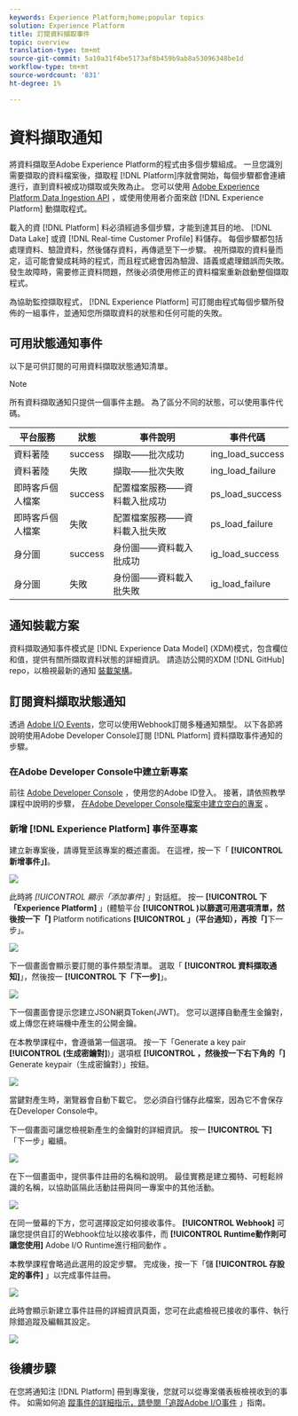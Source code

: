 ```yaml
---
keywords: Experience Platform;home;popular topics
solution: Experience Platform
title: 訂閱資料擷取事件
topic: overview
translation-type: tm+mt
source-git-commit: 5a10a31f4be5173af8b459b9ab8a53096348be1d
workflow-type: tm+mt
source-wordcount: '831'
ht-degree: 1%

---
```



# 資料擷取通知

將資料擷取至Adobe Experience Platform的程式由多個步驟組成。 一旦您識別需要擷取的資料檔案後，擷取程 [!DNL Platform]序就會開始，每個步驟都會連續進行，直到資料被成功擷取或失敗為止。 您可以使用 [Adobe Experience Platform Data Ingestion API](https://www.adobe.io/apis/experienceplatform/home/api-reference.html#!acpdr/swagger-specs/ingest-api.yaml) ，或使用使用者介面來啟 [!DNL Experience Platform] 動擷取程式。

載入的資 [!DNL Platform] 料必須經過多個步驟，才能到達其目的地、 [!DNL Data Lake] 或資 [!DNL Real-time Customer Profile] 料儲存。 每個步驟都包括處理資料、驗證資料，然後儲存資料，再傳遞至下一步驟。 視所擷取的資料量而定，這可能會變成耗時的程式，而且程式總會因為驗證、語義或處理錯誤而失敗。 發生故障時，需要修正資料問題，然後必須使用修正的資料檔案重新啟動整個擷取程式。

為協助監控擷取程式， [!DNL Experience Platform] 可訂閱由程式每個步驟所發佈的一組事件，並通知您所擷取資料的狀態和任何可能的失敗。

## 可用狀態通知事件

以下是可供訂閱的可用資料擷取狀態通知清單。

>[!NOTE]
>
>所有資料擷取通知只提供一個事件主題。 為了區分不同的狀態，可以使用事件代碼。

| 平台服務 | 狀態 | 事件說明 | 事件代碼 |
| ---------------- | ------ | ----------------- | ---------- |
| 資料著陸 | success | 擷取——批次成功 | ing_load_success |
| 資料著陸 | 失敗 | 擷取——批次失敗 | ing_load_failure |
| 即時客戶個人檔案 | success | 配置檔案服務——資料載入批成功 | ps_load_success |
| 即時客戶個人檔案 | 失敗 | 配置檔案服務——資料載入批失敗 | ps_load_failure |
| 身分圖 | success | 身份圖——資料載入批成功 | ig_load_success |
| 身分圖 | 失敗 | 身份圖——資料載入批失敗 | ig_load_failure |

## 通知裝載方案

資料擷取通知事件模式是 [!DNL Experience Data Model] (XDM)模式，包含欄位和值，提供有關所擷取資料狀態的詳細資訊。 請造訪公開的XDM [!DNL GitHub] repo，以檢視最新的通知 [裝載架構](https://github.com/adobe/xdm/blob/master/schemas/notifications/ingestion.schema.json)。

## 訂閱資料擷取狀態通知

透過 [Adobe I/O Events](https://www.adobe.io/apis/experienceplatform/events.html)，您可以使用Webhook訂閱多種通知類型。 以下各節將說明使用Adobe Developer Console訂閱 [!DNL Platform] 資料擷取事件通知的步驟。

### 在Adobe Developer Console中建立新專案

前往 [Adobe Developer Console](https://www.adobe.com/go/devs_console_ui) ，使用您的Adobe ID登入。 接著，請依照教學課程中說明的步驟， [在Adobe Developer Console檔案中建立空白的專案](https://www.adobe.io/apis/experienceplatform/console/docs.html#!AdobeDocs/adobeio-console/master/projects-empty.md) 。

### 新增 [!DNL Experience Platform] 事件至專案

建立新專案後，請導覽至該專案的概述畫面。 在這裡，按一下「 **[!UICONTROL 新增事件」]**。

![](../images/quality/subscribe-events/add-event-button.png)

此時將 _[!UICONTROL 顯示「添加事件]_ 」對話框。 按一 **[!UICONTROL 下「Experience Platform]** 」(體驗平台 **[!UICONTROL )以篩選可用選項清單，然後按一下「]** Platform notifications **[!UICONTROL 」（平台通知），再按「]**&#x200B;下一步」。

![](../images/quality/subscribe-events/select-platform-events.png)

下一個畫面會顯示要訂閱的事件類型清單。 選取「 **[!UICONTROL 資料擷取通知]**」，然後按一 **[!UICONTROL 下「下一步]**」。

![](../images/quality/subscribe-events/choose-event-subscriptions.png)

下一個畫面會提示您建立JSON網頁Token(JWT)。 您可以選擇自動產生金鑰對，或上傳您在終端機中產生的公開金鑰。

在本教學課程中，會遵循第一個選項。 按一下「Generate a key pair **[!UICONTROL (生成密鑰對]**)」選項框 **[!UICONTROL ，然後按一下右下角的「]** Generate keypair（生成密鑰對）」按鈕。

![](../images/quality/subscribe-events/generate-keypair.png)

當鍵對產生時，瀏覽器會自動下載它。 您必須自行儲存此檔案，因為它不會保存在Developer Console中。

下一個畫面可讓您檢視新產生的金鑰對的詳細資訊。 按一 **[!UICONTROL 下]** 「下一步」繼續。

![](../images/quality/subscribe-events/keypair-generated.png)

在下一個畫面中，提供事件註冊的名稱和說明。 最佳實務是建立獨特、可輕鬆辨識的名稱，以協助區隔此活動註冊與同一專案中的其他活動。

![](../images/quality/subscribe-events/registration-details.png)

在同一螢幕的下方，您可選擇設定如何接收事件。 **[!UICONTROL Webhook]** 可讓您提供自訂的Webhook位址以接收事件，而 **[!UICONTROL Runtime動作則可讓您使用]** Adobe I/O Runtime進行相同動作 [](https://www.adobe.io/apis/experienceplatform/runtime/docs.html)。

本教學課程會略過此選用的設定步驟。 完成後，按一下「儲 **[!UICONTROL 存設定的事件]** 」以完成事件註冊。

![](../images/quality/subscribe-events/receive-events.png)

此時會顯示新建立事件註冊的詳細資訊頁面，您可在此處檢視已接收的事件、執行除錯追蹤及編輯其設定。

![](../images/quality/subscribe-events/registration-complete.png)

## 後續步驟

在您將通知注 [!DNL Platform] 冊到專案後，您就可以從專案儀表板檢視收到的事件。 如需如何追 [蹤事件的詳細指示，請參閱「追蹤Adobe I/O事件](https://www.adobe.io/apis/experienceplatform/events/docs.html#!adobedocs/adobeio-events/master/support/tracing.md) 」指南。
